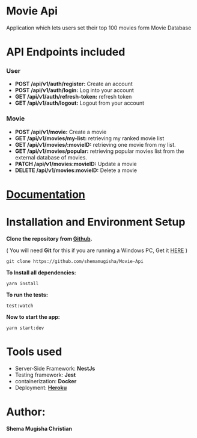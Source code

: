 # Movie Api

Application which lets users set their top 100 movies form Movie Database

# API Endpoints included

### User

- **POST /api/v1/auth/register:** Create an account
- **POST /api/v1/auth/login:** Log into your account
- **GET /api/v1/auth/refresh-token:** refresh token
- **GET /api/v1/auth/logout:** Logout from your account

### Movie

- **POST /api/v1/movie:** Create a movie
- **GET /api/v1/movies/my-list:** retrieving my ranked movie list
- **GET /api/v1/movies/:movieID:** retrieving one movie from my list.
- **GET /api/v1/movies/popular:** retrieving popular movies list from the external database of movies.
- **PATCH /api/v1/movies:movieID:** Update a movie
- **DELETE /api/v1/movies:movieID:** Delete a movie

# [Documentation](https://movieapi-montech.herokuapp.com/docs/swagger-ui/)

# Installation and Environment Setup

**Clone the repository from [Github](https://github.com/shemamugisha/Movie-Api).**

( You will need **Git** for this if you are running a Windows PC, Get it [HERE](https://git-scm.com/) )

```
git clone https://github.com/shemamugisha/Movie-Api
```

**To Install all dependencies:**

```
yarn install
```

**To run the tests:**

```
test:watch
```

**Now to start the app:**

```
yarn start:dev
```

# Tools used

- Server-Side Framework: **NestJs**
- Testing framework: **Jest**
- containerization: **Docker**
- Deployment: **[Heroku](https://www.heroku.com)**

# Author:

**Shema Mugisha Christian**
